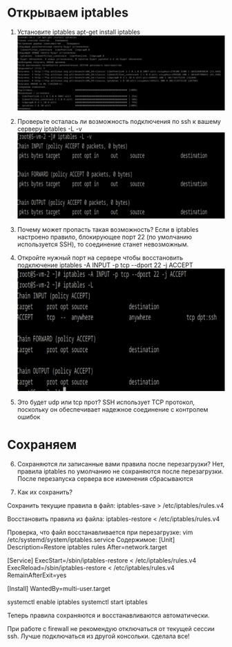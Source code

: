
# Открываем iptables

1. Установите iptables
apt-get install iptables 
![alt text](image.png)

2. Проверьте осталась ли возможность подключения по ssh к вашему серверу
iptables -L -v
![alt text](image-1.png)

3. Почему может пропасть такая возможность?
Если в iptables настроено правило, блокирующее порт 22 (по умолчанию используется SSH), то соединение станет невозможным.

4. Откройте нужный порт на сервере чтобы восстановить подключение
iptables -A INPUT -p tcp --dport 22 -j ACCEPT
![alt text](image-2.png)

5. Это будет udp или tcp прот?
SSH использует TCP протокол, поскольку он обеспечивает надежное соединение с контролем ошибок

# Сохраняем

6. Сохраняются ли записанные вами правила после перезагрузки?
Нет, правила iptables по умолчанию не сохраняются после перезагрузки. После перезапуска сервера все изменения сбрасываются

7. Как их сохранить?

Сохранить текущие правила в файл:
iptables-save > /etc/iptables/rules.v4

Восстановить правила из файла:
 iptables-restore < /etc/iptables/rules.v4


Проверка, что файл восстанавливается при перезагрузке:
vim /etc/systemd/system/iptables.service
Содержимое:
[Unit]
    Description=Restore iptables rules
    After=network.target

[Service]
    ExecStart=/sbin/iptables-restore < /etc/iptables/rules.v4
    ExecReload=/sbin/iptables-restore < /etc/iptables/rules.v4
    RemainAfterExit=yes

[Install]
    WantedBy=multi-user.target

systemctl enable iptables
systemctl start iptables

Теперь правила сохраняются и восстанавливаются автоматически.

При работе с firewall не рекомендую отключаться от текущей сессии ssh. Лучше подключаться из другой консольки.
сделала все!